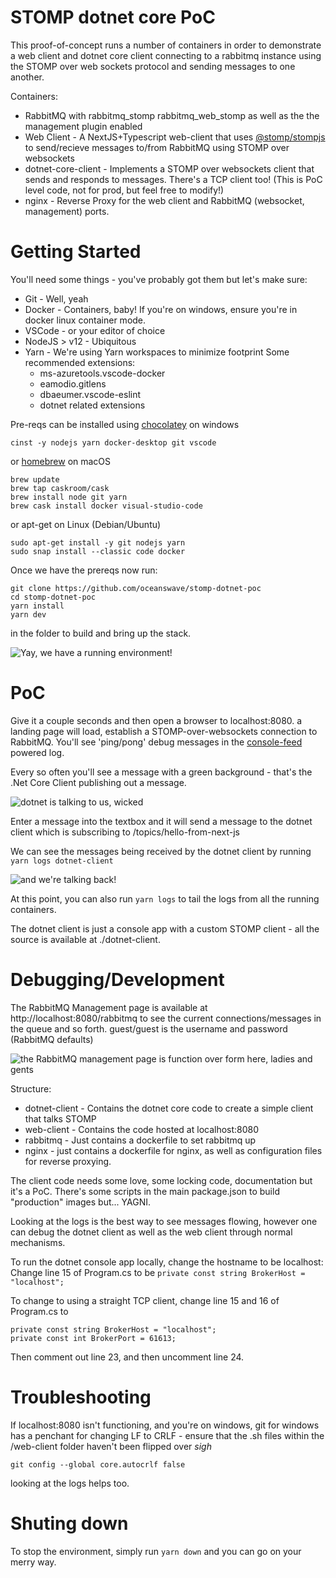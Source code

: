 # STOMP dotnet core PoC

This proof-of-concept runs a number of containers in order to demonstrate a web client and dotnet core client connecting to a rabbitmq instance using the STOMP over web sockets protocol and sending messages to one another.

Containers:

- RabbitMQ with rabbitmq_stomp rabbitmq_web_stomp as well as the the management plugin enabled 
- Web Client - A NextJS+Typescript web-client that uses [@stomp/stompjs](https://github.com/stomp-js/stompjs) to send/recieve messages to/from RabbitMQ using STOMP over websockets
- dotnet-core-client - Implements a STOMP over websockets client that sends and responds to messages. There's a TCP client too! (This is PoC level code, not for prod, but feel free to modify!)
- nginx - Reverse Proxy for the web client and RabbitMQ (websocket, management) ports.

# Getting Started

You'll need some things - you've probably got them but let's make sure:

 - Git - Well, yeah
 - Docker - Containers, baby! If you're on windows, ensure you're in docker linux container mode.
 - VSCode - or your editor of choice
 - NodeJS > v12 - Ubiquitous
 - Yarn - We're using Yarn workspaces to minimize footprint
    Some recommended extensions:
    - ms-azuretools.vscode-docker
    - eamodio.gitlens
    - dbaeumer.vscode-eslint
    - dotnet related extensions

Pre-reqs can be installed using [chocolatey](https://www.chocolatey.org/) on windows
```
cinst -y nodejs yarn docker-desktop git vscode
```

or [homebrew](https://brew.sh/) on macOS
```
brew update
brew tap caskroom/cask
brew install node git yarn
brew cask install docker visual-studio-code
```

or apt-get on Linux (Debian/Ubuntu)
```
sudo apt-get install -y git nodejs yarn
sudo snap install --classic code docker
```


Once we have the prereqs now run:

```
git clone https://github.com/oceanswave/stomp-dotnet-poc
cd stomp-dotnet-poc
yarn install
yarn dev
```

in the folder to build and bring up the stack.

![Yay, we have a running environment!](https://github.com/Oceanswave/stomp-dotnet-poc/blob/master/images/readme-1.png?raw=true)

# PoC

Give it a couple seconds and then open a browser to localhost:8080. a landing page will load, establish a STOMP-over-websockets connection to RabbitMQ. You'll see 'ping/pong' debug messages in the [console-feed](https://github.com/samdenty/console-feed) powered log.

Every so often you'll see a message with a green background - that's the .Net Core Client publishing out a message.

![dotnet is talking to us, wicked](https://github.com/Oceanswave/stomp-dotnet-poc/blob/master/images/readme-2.png?raw=true)

Enter a message into the textbox and it will send a message to the dotnet client which is subscribing to /topics/hello-from-next-js

We can see the messages being received by the dotnet client by running ```yarn logs dotnet-client```

![and we're talking back!](https://github.com/Oceanswave/stomp-dotnet-poc/blob/master/images/readme-3.png?raw=true)

At this point, you can also run ```yarn logs``` to tail the logs from all the running containers.

The dotnet client is just a console app with a custom STOMP client - all the source is available at ./dotnet-client.

# Debugging/Development

The RabbitMQ Management page is available at http://localhost:8080/rabbitmq to see the current connections/messages in the queue and so forth.
guest/guest is the username and password (RabbitMQ defaults)

![the RabbitMQ management page is function over form here, ladies and gents](https://github.com/Oceanswave/stomp-dotnet-poc/blob/master/images/readme-4.png?raw=true)

Structure:
 - dotnet-client - Contains the dotnet core code to create a simple client that talks STOMP 
 - web-client - Contains the code hosted at localhost:8080
 - rabbitmq - Just contains a dockerfile to set rabbitmq up
 - nginx - just contains a dockerfile for nginx, as well as configuration files for reverse proxying.

The client code needs some love, some locking code, documentation but it's a PoC. There's some scripts in the main package.json to build "production" images but... YAGNI.

Looking at the logs is the best way to see messages flowing, however one can debug the dotnet client as well as the web client through normal mechanisms.

To run the dotnet console app locally, change the hostname to be localhost:
Change line 15 of Program.cs to be ```private const string BrokerHost = "localhost";```


To change to using a straight TCP client, change line 15 and 16 of Program.cs to
```
private const string BrokerHost = "localhost";
private const int BrokerPort = 61613;
```

Then comment out line 23, and then uncomment line 24.

# Troubleshooting

If localhost:8080 isn't functioning, and you're on windows, git for windows has a penchant for changing LF to CRLF - ensure that the .sh files within the /web-client folder haven't been flipped over *sigh*

```
git config --global core.autocrlf false
```

looking at the logs helps too.

# Shuting down

To stop the environment, simply run ```yarn down``` and you can go on your merry way.
